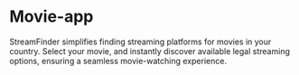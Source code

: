 # Movie-app
StreamFinder simplifies finding streaming platforms for movies in your country. Select your movie, and instantly discover available legal streaming options, ensuring a seamless movie-watching experience.
